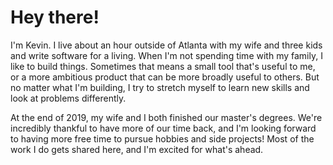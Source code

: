 # Hey there!

I'm Kevin. I live about an hour outside of Atlanta with my wife and three kids
and write software for a living. When I'm not spending time with my family, I
like to build things. Sometimes that means a small tool that's useful to me, or
a more ambitious product that can be more broadly useful to others. But no
matter what I'm building, I try to stretch myself to learn new skills and look
at problems differently.

At the end of 2019, my wife and I both finished our master's degrees. We're
incredibly thankful to have more of our time back, and I'm looking forward to
having more free time to pursue hobbies and side projects! Most of the work I do
gets shared here, and I'm excited for what's ahead.
